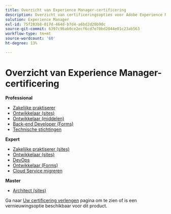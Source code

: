 ```yaml
---
title: Overzicht van Experience Manager-certificering
description: Overzicht van certificeringsopties voor Adobe Experience Manager
solution: Experience Manager
exl-id: 75f283b8-017d-464d-b7d4-a6bd2d20b90c
source-git-commit: 6397c96ab0ce2ecf6cd7e70bd2044e01c23ab563
workflow-type: tm+mt
source-wordcount: '60'
ht-degree: 13%

---
```


# Overzicht van Experience Manager-certificering

**Professional**

* [Zakelijke praktiserer](/help/certifications/aem/aem-p-business.md) <!--AD0-E126-->
* [Ontwikkelaar (sites)](/help/certifications/aem/aem-sites-p-developer.md) <!--AD0-E123-->
* [Ontwikkelaar (middelen)](/help/certifications/aem/aem-assets-p-developer.md) <!--AD0-E129-->
* [Back-end Developer (Forms)](/help/certifications/aem/aem-forms-p-bedeveloper.md) <!--AD0-E127-->
* [Technische stichtingen](/help/certifications/aem/aem-p-foundations.md) <!--AD0-E132-->

**Expert**

* [Zakelijke praktiserer (sites)](/help/certifications/aem/aem-sites-e-business.md) <!--AD0-E121-->
* [Ontwikkelaar (sites)](/help/certifications/aem/aem-sites-e-developer.md) <!--AD0-E134-->
* [DevOps](/help/certifications/aem/aem-devops-e-engineer.md) <!--AD0-E124-->
* [Ontwikkelaar (Forms)](/help/certifications/aem/aem-forms-e-developer.md) <!--AD0-E125-->
* [Cloud Service migreren](/help/certifications/aem/aem-cs-e-migration.md) <!--AD0-E136-->

**Master**

* [Architect (sites)](/help/certifications/aem/aem-sites-m-architect.md) <!--AD0-E117-->

Ga naar [Uw certificering verlengen](/help/certifications/renew.md) pagina om te zien of is een vernieuwingsoptie beschikbaar voor dit product.

